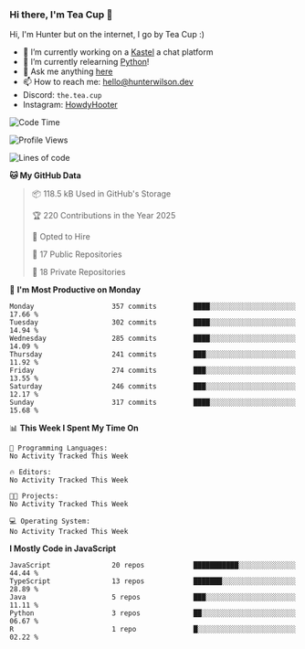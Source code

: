 ### Hi there, I'm Tea Cup 👋 

Hi, I'm Hunter but on the internet, I go by Tea Cup :)

- 🔭 I’m currently working on a [Kastel](https://github.com/KastelApp) a chat platform
- 🌱 I’m currently relearning [Python](https://github.com/TheTeaCup/CIS-3680)!
- 💬 Ask me anything [here](https://github.com/TheTeaCup/TheTeaCup/issues)
- 📫 How to reach me: [hello@hunterwilson.dev](mailto:hello@hunterwilson.dev)
- Discord: `the.tea.cup`
- Instagram: [HowdyHooter](https://instagram.com/HowdyHooter)

<!--START_SECTION:waka-->
![Code Time](http://img.shields.io/badge/Code%20Time-633%20hrs%2041%20mins-blue)

![Profile Views](http://img.shields.io/badge/Profile%20Views-0-blue)

![Lines of code](https://img.shields.io/badge/From%20Hello%20World%20I%27ve%20Written-871.0%20thousand%20lines%20of%20code-blue)

**🐱 My GitHub Data** 

> 📦 118.5 kB Used in GitHub's Storage 
 > 
> 🏆 220 Contributions in the Year 2025
 > 
> 💼 Opted to Hire
 > 
> 📜 17 Public Repositories 
 > 
> 🔑 18 Private Repositories 
 > 
📅 **I'm Most Productive on Monday** 

```text
Monday                   357 commits         ████░░░░░░░░░░░░░░░░░░░░░   17.66 % 
Tuesday                  302 commits         ████░░░░░░░░░░░░░░░░░░░░░   14.94 % 
Wednesday                285 commits         ████░░░░░░░░░░░░░░░░░░░░░   14.09 % 
Thursday                 241 commits         ███░░░░░░░░░░░░░░░░░░░░░░   11.92 % 
Friday                   274 commits         ███░░░░░░░░░░░░░░░░░░░░░░   13.55 % 
Saturday                 246 commits         ███░░░░░░░░░░░░░░░░░░░░░░   12.17 % 
Sunday                   317 commits         ████░░░░░░░░░░░░░░░░░░░░░   15.68 % 
```


📊 **This Week I Spent My Time On** 

```text
💬 Programming Languages: 
No Activity Tracked This Week

🔥 Editors: 
No Activity Tracked This Week

🐱‍💻 Projects: 
No Activity Tracked This Week

💻 Operating System: 
No Activity Tracked This Week
```

**I Mostly Code in JavaScript** 

```text
JavaScript               20 repos            ███████████░░░░░░░░░░░░░░   44.44 % 
TypeScript               13 repos            ███████░░░░░░░░░░░░░░░░░░   28.89 % 
Java                     5 repos             ███░░░░░░░░░░░░░░░░░░░░░░   11.11 % 
Python                   3 repos             ██░░░░░░░░░░░░░░░░░░░░░░░   06.67 % 
R                        1 repo              █░░░░░░░░░░░░░░░░░░░░░░░░   02.22 % 
```




<!--END_SECTION:waka-->
